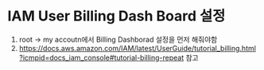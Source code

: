 # IAM User Billing Dash Board 설정

1. root -> my accoutn에서 Billing Dashborad 설정을 먼저 해줘야함
2. https://docs.aws.amazon.com/IAM/latest/UserGuide/tutorial_billing.html?icmpid=docs_iam_console#tutorial-billing-repeat 참고

